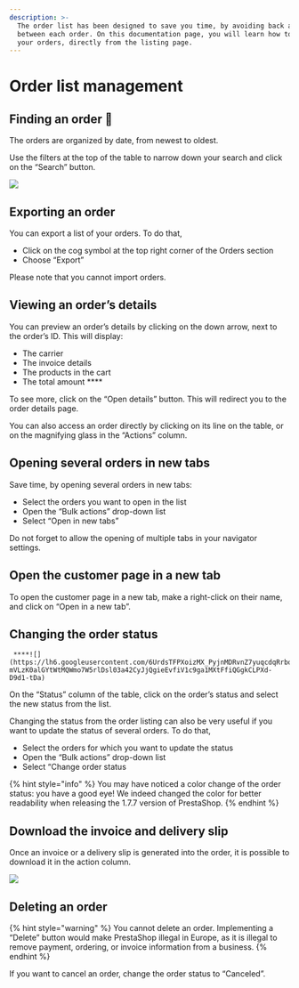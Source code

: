```yaml
---
description: >-
  The order list has been designed to save you time, by avoiding back and forth
  between each order. On this documentation page, you will learn how to manage
  your orders, directly from the listing page.
---
```


# Order list management

## **Finding an order** 🔎 

The orders are organized by date, from newest to oldest. 

Use the filters at the top of the table to narrow down your search and click on the “Search” button.

![](https://lh6.googleusercontent.com/d2z7pDl22SCy0etaWt_7qSVhAGw0AcDdiAPsrE37uqPjC3ArvZMso2IhIzN6j1mI1VnKEGSWhhW7Sd-qDRg_NcWvlwlN9JjmE5iIWnZiAuEa6jzKqpQDYkz2vc-yVOBDampSzk-8)

## **Exporting an order** 

You can export a list of your orders. To do that,

* Click on the cog symbol at the top right corner of the Orders section
* Choose “Export” 

 Please note that you cannot import orders.

## **Viewing an order’s details**

You can preview an order’s details by clicking on the down arrow, next to the order’s ID. This will display:

* The carrier
* The invoice details
* The products in the cart
* The total amount ****

To see more, click on the “Open details” button. This will redirect you to the order details page. 

You can also access an order directly by clicking on its line on the table, or on the magnifying glass in the “Actions” column.

## **Opening several orders in new tabs**

Save time, by opening several orders in new tabs:

* Select the orders you want to open in the list
* Open the “Bulk actions” drop-down list
* Select  “Open in new tabs”

Do not forget to allow the opening of multiple tabs in your navigator settings. 

## **Open the customer page in a new tab**

To open the customer page in a new tab, make a right-click on their name, and click on “Open in a new tab”.

## **Changing the order status**

     ****![](https://lh6.googleusercontent.com/6UrdsTFPXoizMX_PyjnMDRvnZ7yuqcdqRrboLt3v0W2XXalPe3lTD0Iuv4fbb-mVLzK0alGYtWtMQWmo7W5rlDsl03a42CyJjQgieEvfiV1c9ga1MXtFfiQGgkCLPXd-D9d1-tDa)

On the “Status” column of the table, click on the order’s status and select the new status from the list. 

Changing the status from the order listing can also be very useful if you want to update the status of several orders. To do that, 

* Select the orders for which you want to update the status
* Open the “Bulk actions” drop-down list
* Select “Change order status

{% hint style="info" %}
You may have noticed a color change of the order status: you have a good eye! We indeed changed the color for better readability when releasing the 1.7.7 version of PrestaShop.
{% endhint %}

## **Download the invoice and delivery slip**

Once an invoice or a delivery slip is generated into the order, it is possible to download it in the action column.

![](https://lh3.googleusercontent.com/rmQ81g7g4TDlw4Wg_cP3cI8G3n9dC75cwqrLRy_1gENUCMZJyF6lkSL4wLsDIG7wViXZdAZLuTTfwuoDzFDA0wr00SImSsTnGkuWYYXxeRntnqx_ED4LNhK83fBkPweYyIcMfp1c)

## **Deleting an order**

{% hint style="warning" %}
You cannot delete an order. Implementing a “Delete” button would make PrestaShop illegal in Europe, as it is illegal to remove payment, ordering, or invoice information from a business.
{% endhint %}

If you want to cancel an order, change the order status to “Canceled”.   



